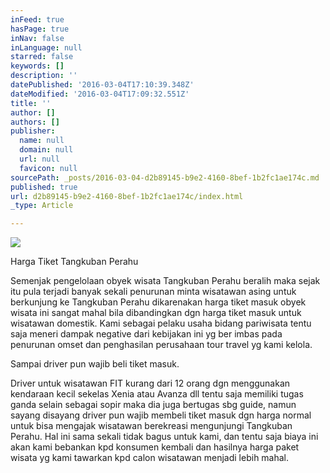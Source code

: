 ```yaml
---
inFeed: true
hasPage: true
inNav: false
inLanguage: null
starred: false
keywords: []
description: ''
datePublished: '2016-03-04T17:10:39.348Z'
dateModified: '2016-03-04T17:09:32.551Z'
title: ''
author: []
authors: []
publisher:
  name: null
  domain: null
  url: null
  favicon: null
sourcePath: _posts/2016-03-04-d2b89145-b9e2-4160-8bef-1b2fc1ae174c.md
published: true
url: d2b89145-b9e2-4160-8bef-1b2fc1ae174c/index.html
_type: Article

---
```

![](https://the-grid-user-content.s3-us-west-2.amazonaws.com/9b0a0f8b-b89a-4dfc-8a09-291284816ad0.jpg)

Harga Tiket Tangkuban Perahu

Semenjak pengelolaan obyek wisata Tangkuban Perahu beralih maka sejak itu pula terjadi banyak sekali penurunan minta wisatawan asing untuk berkunjung ke Tangkuban Perahu dikarenakan harga tiket masuk obyek wisata ini sangat mahal bila dibandingkan dgn harga tiket masuk untuk wisatawan domestik. Kami sebagai pelaku usaha bidang pariwisata tentu saja meneri dampak negative dari kebijakan ini yg ber imbas pada penurunan omset dan penghasilan perusahaan tour travel yg kami kelola.

Sampai driver pun wajib beli tiket masuk.

Driver untuk wisatawan FIT kurang dari 12 orang dgn menggunakan kendaraan kecil sekelas Xenia atau Avanza dll tentu saja memiliki tugas ganda selain sebagai sopir maka dia juga bertugas sbg guide, namun sayang disayang driver pun wajib membeli tiket masuk dgn harga normal untuk bisa mengajak wisatawan berekreasi mengunjungi Tangkuban Perahu. Hal ini sama sekali tidak bagus untuk kami, dan tentu saja biaya ini akan kami bebankan kpd konsumen kembali dan hasilnya harga paket wisata yg kami tawarkan kpd calon wisatawan menjadi lebih mahal.